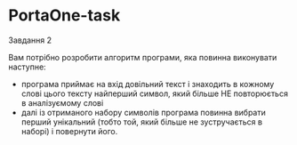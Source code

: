 # PortaOne-task

Завдання 2

Вам потрібно розробити алгоритм програми, яка повинна виконувати наступне:

- програма приймає на вхід довільний текст і знаходить в кожному слові цього тексту найперший
  символ, який більше НЕ повторюється в аналізуємому слові
- далі із отриманого набору символів програма повинна вибрати перший унікальний (тобто той, який
  більше не зустручається в наборі) і повернути його.
